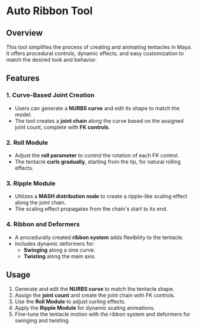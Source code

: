 # Auto Ribbon Tool

## Overview
This tool simplifies the process of creating and animating tentacles in Maya. It offers procedural controls, dynamic effects, and easy customization to match the desired look and behavior.

## Features

### 1. Curve-Based Joint Creation
- Users can generate a **NURBS curve** and edit its shape to match the model.
- The tool creates a **joint chain** along the curve based on the assigned joint count, complete with **FK controls**.

### 2. Roll Module
- Adjust the **roll parameter** to control the rotation of each FK control.
- The tentacle **curls gradually**, starting from the tip, for natural rolling effects.

### 3. Ripple Module
- Utilizes a **MASH distribution node** to create a ripple-like scaling effect along the joint chain.
- The scaling effect propagates from the chain's start to its end.

### 4. Ribbon and Deformers
- A procedurally created **ribbon system** adds flexibility to the tentacle.
- Includes dynamic deformers for:
  - **Swinging** along a sine curve.
  - **Twisting** along the main axis.

## Usage
1. Generate and edit the **NURBS curve** to match the tentacle shape.
2. Assign the **joint count** and create the joint chain with FK controls.
3. Use the **Roll Module** to adjust curling effects.
4. Apply the **Ripple Module** for dynamic scaling animations.
5. Fine-tune the tentacle motion with the ribbon system and deformers for swinging and twisting.
